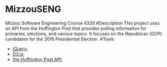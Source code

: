 # MizzouSENG
Mizzou Software Engineering Course 4320
#Description
This project uses an API from the Huffington Post that provides polling information for primaries, elections, and various topics. It focuses on the Republican (GOP) candidates for the 2016 Presidential Election. 
#Tools
* [jQuery](https://jquery.com/);
* [D3.js](http://d3js.org/);
* [the Huffington Post API](http://elections.huffingtonpost.com/pollster/api);
